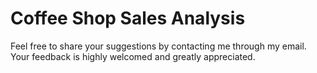 # Coffee Shop Sales Analysis

Feel free to share your suggestions by contacting me through my email. Your feedback is highly welcomed and greatly appreciated.
